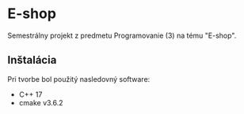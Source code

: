 # E-shop

Semestrálny projekt z predmetu Programovanie (3) na tému "E-shop".

## Inštalácia

Pri tvorbe bol použitý nasledovný software:
- C++ 17
- cmake v3.6.2
